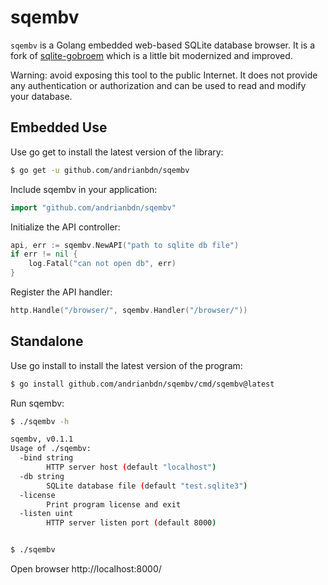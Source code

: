 # sqembv

`sqembv` is a Golang embedded web-based SQLite database browser. 
It is a fork of [sqlite-gobroem](https://github.com/bakaoh/sqlite-gobroem) which is a little bit modernized and improved.

Warning: avoid exposing this tool to the public Internet. 
It does not provide any authentication or authorization and 
can be used to read and modify your database.

## Embedded Use 

Use go get to install the latest version of the library:

```bash
$ go get -u github.com/andrianbdn/sqembv
```

Include sqembv in your application:

```go
import "github.com/andrianbdn/sqembv"
```

Initialize the API controller:

```go
api, err := sqembv.NewAPI("path to sqlite db file")
if err != nil {
    log.Fatal("can not open db", err)
}
```

Register the API handler:

```go
http.Handle("/browser/", sqembv.Handler("/browser/"))
```



## Standalone

Use go install to install the latest version of the program:

```bash
$ go install github.com/andrianbdn/sqembv/cmd/sqembv@latest
```

Run sqembv:

```bash
$ ./sqembv -h

sqembv, v0.1.1
Usage of ./sqembv:
  -bind string
        HTTP server host (default "localhost")
  -db string
        SQLite database file (default "test.sqlite3")
  -license
        Print program license and exit
  -listen uint
        HTTP server listen port (default 8000)


$ ./sqembv
```

Open browser http://localhost:8000/

